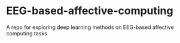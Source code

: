 # EEG-based-affective-computing
A repo for exploring deep learning methods on EEG-based affective computing tasks
